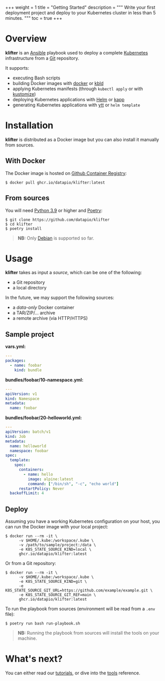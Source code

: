 +++
weight = 1
title = "Getting Started"
description = """
Write your first deployment project and deploy to your Kubernetes cluster in
less than 5 minutes.
"""
toc = true
+++

# Overview

**klifter** is an [Ansible](https://ansible.com) playbook used to deploy a
complete [Kubernetes](https://kubernetes.io) infrastructure from a
[Git](https://git-scm.com) repository.

It supports:

 - executing Bash scripts
 - building Docker images with [docker](https://docker.com) or [kbld](https://carvel.dev/kbld)
 - applying Kubernetes manifests (through `kubectl apply` or with [kustomize](https://kustomize.io))
 - deploying Kubernetes applications with [Helm](https://helm.sh) or [kapp](https://carvel.dev/kapp)
 - generating Kubernetes applications with [ytt](https://carvel.dev/ytt) or `helm template`

# Installation

**klifter** is distributed as a Docker image but you can also install it
manually from sources.

## With Docker

The Docker image is hosted on [Github Container Registry](https://ghcr.io):

```shell
$ docker pull ghcr.io/datapio/klifter:latest
```

## From sources

You will need [Python 3.9](https://python.org) or higher and [Poetry](https://python-poetry.org):

```shell
$ git clone https://github.com/datapio/klifter
$ cd klifter
$ poetry install
```

> **NB:** Only [Debian](https://debian.org) is supported so far.

# Usage

**klifter** takes as input a *source*, which can be one of the following:

 - a Git repository
 - a local directory

In the future, we may support the following sources:

 - a *data-only* Docker container
 - a TAR/ZIP/... archive
 - a remote archive (via HTTP/HTTPS)

## Sample project

**vars.yml:**

```yaml
---
packages:
  - name: foobar
    kind: bundle
```

**bundles/foobar/10-namespace.yml:**

```yaml
---
apiVersion: v1
kind: Namespace
metadata:
  name: foobar
```

**bundles/foobar/20-helloworld.yml:**

```yaml
---
apiVersion: batch/v1
kind: Job
metadata:
  name: helloworld
  namespace: foobar
spec:
  template:
    spec:
      containers:
        - name: hello
          image: alpine:latest
          command: ["/bin/sh", "-c", "echo world"]
      restartPolicy: Never
  backoffLimit: 4
```

## Deploy

Assuming you have a working Kubernetes configuration on your host, you can run
the Docker image with your local project:

```shell
$ docker run --rm -it \
      -v $HOME/.kube:/workspace/.kube \
      -v /path/to/sample/project:/data \
      -e K8S_STATE_SOURCE_KIND=local \
      ghcr.io/datapio/klifter:latest
```

Or from a Git repository:

```shell
$ docker run --rm -it \
      -v $HOME/.kube:/workspace/.kube \
      -e K8S_STATE_SOURCE_KIND=git \
      -e K8S_STATE_SOURCE_GIT_URL=https://github.com/example/example.git \
      -e K8S_STATE_SOURCE_GIT_REF=main \
      ghcr.io/datapio/klifter:latest
```

To run the playbook from sources (environment will be read from a `.env` file):

```shell
$ poetry run bash run-playbook.sh
```

> **NB:** Running the playbook from sources will install the tools on your
> machine.

# What's next?

You can either read our [tutorials](/docs/tutorials/), or dive into the
[tools](/docs/tools/) reference.
